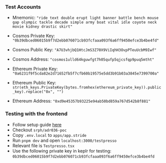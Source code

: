 ### Test Accounts
* Mnemonic: `"ride text double erupt light banner battle bench mouse gap olympic tackle decade simple army boat vital idle coyote neck movie kidney drastic skirt"`
* Cosmos Private Key: `"0b39dbced06015b9f7d2ebb076071cb93fcfaaa093f6a6ff9450efce3b4be4fd"`
* Cosmos Public Key: `"A7U3vhjbQ1HtcJmS3Z70X9ViIqhH3OvpPTeuUcbM9Iwf"`
* Cosmos Address: `"cosmos1ulld64kguwfgt7h05qufp5qjcsfqp9puq5mtht"`

* Ethereum Private Key: `"0a6231f9f5cda82e2d71652fb5f7cfb60b19575e5dd3b91b03a3845e7399700a"`
* Ethereum Public Key: `str(eth_keys.PrivateKey(bytes.fromhex(ethereum_private_key)).public_key).replace("0x", "")`
* Ethereum Address: `"0xd9e45357b93225e94ab50bd859a767d542b8f881"`

### Testing with the frontend
* Follow setup guide [here](https://github.com/Stride-Labs/interface/wiki/010-app.stride:-Getting-Started)
* Checkout `srph/adr036-poc`
* Copy `.env.local` to `apps/app.stride`
* Run `pnpm dev` and open `localhost:3000/testpresso`
* Relevant file is `Testpresso.tsx`
* Use the following private key in keplr for testing: `0b39dbced06015b9f7d2ebb076071cb93fcfaaa093f6a6ff9450efce3b4be4fd`